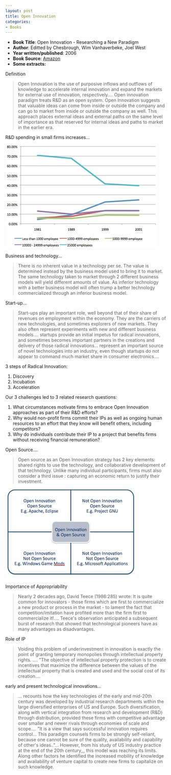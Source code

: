 ```yaml
---
layout: post
title: Open Innovation
categories:
- Books
---
```


- **Book Title**: Open Innovation - Researching a New Paradigm
- **Author**: Editted by Chesbrough, Wim Vanhaverbeke, Joel West
- **Year written/published**: 2006
- **Book Source**: [Amazon](http://www.amazon.com/Open-Innovation-Researching-New-Paradigm/dp/0199226466)
- **Some extracts:**

Definition

> Open Innovation is the use of purposive inflows and outflows of knowledge to accelerate internal innovation and expand the markets for external use of innovation, respectively.... Open innovation paradigm treats R&D as an open system. Open Innovation suggests that valuable ideas can come from inside or outside the company and can go to market from inside or outside the company as well. This approach places external ideas and external paths on the same level of importance as that reserved for internal ideas and paths to market in the earlier era.

R&D spending in small firms increases...

![](/img/small-research-firms.jpg "small-research-firms")

Business and technology...

> There is no inherent value in a technology per se. The value is determined instead by the business model used to bring it to market. The same technology taken to market through 2 different business models will yield different amounts of value. As inferior technology with a better business model will often trump a better technology commercialized through an inferior business model.

Start-up...

> Start-ups play an important role, well beyond that of their share of revenues on employment within the economy. They are the carriers of new technologies, and sometimes explorers of new markets. They also often represent experiments with new and different business models.... startups provide an initial impetus for radical innovations, and sometimes becomes important partners in the creations and delivery of those radical innovations... represent an important source of novel technologies into an industry, even though startups do not appear to command much market share in consumer electronics....

3 steps of Radical Innovation:

1. Discovery
2. Incubation
3. Acceleration

Our 3 challenges led to 3 related research questions:

1. What circumstances motivate firms to embrace Open Innovation approaches as part of their R&D efforts?
2. Why would non-profit firms commit their IPs as well as ongoing human resources to an effort that they know will benefit others, including competitors?
3. Why do individuals contribute their IP to a project that benefits firms without receiving financial remuneration?

Open Source....

> Open source as an Open Innovation strategy has 2 key elements: shared rights to use the technology, and collaborative development of that technology. Unlike many individual participants, firms must also consider a third issue : capturing an economic return to justify their investment.

![](/img/open-innovation-source.jpg "open-innovation-source")

Importance of Appropriability

> Nearly 2 decades ago, David Teece (1986:285) wrote:
It is quite common for innovators - those firms which are first to commercialize a new product or process in the market - to lament the fact that competition/imitation have profited more than the firm first to commercialize it!.... Teece's observation anticipated a subsequent burst of research that showed that technological pioneers have as many advantages as disadvantages.

Role of IP

> Voiding this problem of underinvestment in innovation is exactly the point of granting temporary monopolies through intellectual property rights. .... "The objective of intellectual property protection is to create incentives that maximize the difference between the values of the intellectual property that is created and used and the social cost of its creation....

early and present technological innovations...

> ... recounts how the key technologies of the early and mid-20th century was developed by industrial research departments within the large diversified enterprises of US and Europe. Such diversification, along with vertical integration from research and development (R&D) through distribution, provided these firms with competitive advantage over smaller and newer rivals through economies of scale and scope.... "It is a view that says successful innovation requires control... This paradigm counsels firms to be strongly self-reliant, because one cannot be sure of the quality, availability and capability of other's ideas.."... However, from his study of US industry practice at the end of the 20th century,,, this model was reaching its limits. Along other factors he identified the increased mobility of knowledge and availability of venture capital to create new firms to capitalize on such knowledge.

